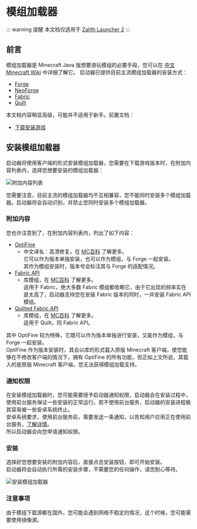 # 模组加载器

::: warning 提醒
本文档仅适用于 [Zalith Launcher 2](/docs/projects/zl2)
:::

## 前言
模组加载器是 Minecraft Java 版想要游玩模组的必要手段，您可以在 [中文 Minecraft Wiki](https://zh.minecraft.wiki/w/%E5%8A%A0%E8%BD%BD%E5%99%A8Mod?variant=zh-cn) 中详细了解它。
启动器已提供目前主流模组加载器的安装方式：
- [Forge](https://files.minecraftforge.net/)
- [NeoForge](https://neoforged.net/)
- [Fabric](https://fabricmc.net/use/installer/)
- [Quilt](https://quiltmc.org/)  

本文档内容稍显高级，可能并不适用于新手。前置文档：  
- [下载安装游戏](/docs/help/download_game)

## 安装模组加载器
启动器将使用客户端的形式安装模组加载器，您需要在下载游戏版本时，在附加内容列表内，选择您想要安装的模组加载器：  

![附加内容列表](/zh/docs/addons.jpg) 

您需要注意，目前主流的模组加载器均不互相兼容，您不能同时安装多个模组加载器。启动器将会自动识别，并禁止您同时安装多个模组加载器。

### 附加内容

您也许注意到了，在附加内容列表内，列出了如下内容：  
- [OptiFine](https://optifine.net/home)
  - 中文译名：高清修复，在 [MC百科](https://www.mcmod.cn/class/36.html) 了解更多。  
  它可以作为版本单独安装，也可以作为模组，与 Forge 一起安装。  
  其作为模组安装时，版本号会标注其与 Forge 的适配情况。
- [Fabric API](https://modrinth.com/mod/fabric-api)
  - 库模组，在 [MC百科](https://www.mcmod.cn/class/3124.html) 了解更多。  
  适用于 Fabric，绝大多数 Fabric 模组都依赖它，由于它出现的频率实在是太高了，启动器支持您在安装 Fabric 版本的同时，一并安装 Fabric API 模组。
- [Quilted Fabric API](https://modrinth.com/mod/qsl)
  - 库模组，在 [MC百科](https://www.mcmod.cn/class/6788.html) 了解更多。  
  适用于 Quilt，同 Fabric API。

其中 OptiFine 较为特殊，它既可以作为版本单独进行安装，又能作为模组，与 Forge 一起安装。   
OptiFine 作为版本安装时，其会以库的形式载入原版 Minecraft 客户端，使您能够在不修改客户端的情况下，拥有 OptiFine 的所有功能，但正如上文所说，其载入的是原版 Minecraft 客户端，您无法获得模组加载支持。

### 通知权限

在安装模组加载器时，您可能需要授予启动器通知权限，启动器会在安装过程中，使用前台服务保证一些安装的正常运行。若不使用前台服务，启动器的安装进程极其容易被一些安卓系统终止。  
安卓系统要求，使用前台服务前，需要发送一条通知，以告知用户应用正在使用前台服务，[了解详情](https://developer.android.com/develop/background-work/services/fgs)。  
所以启动器会向您申请通知权限。

### 安装

选择好您想要安装的附加内容后，直接点击安装按钮，即可开始安装。  
启动器将会自动执行所需的安装步骤，不需要您的任何操作，请您耐心等待。  

![安装模组加载器](/zh/docs/install_modloader.jpg)

### 注意事项

由于模组下载源都在国外，您可能会遇到网络不稳定的情况，这个时候，您可能需要使用镜像源。